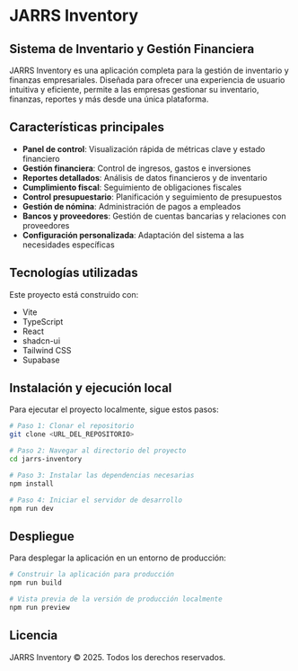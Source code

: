 # JARRS Inventory

## Sistema de Inventario y Gestión Financiera

JARRS Inventory es una aplicación completa para la gestión de inventario y finanzas empresariales. Diseñada para ofrecer una experiencia de usuario intuitiva y eficiente, permite a las empresas gestionar su inventario, finanzas, reportes y más desde una única plataforma.

## Características principales

- **Panel de control**: Visualización rápida de métricas clave y estado financiero
- **Gestión financiera**: Control de ingresos, gastos e inversiones
- **Reportes detallados**: Análisis de datos financieros y de inventario
- **Cumplimiento fiscal**: Seguimiento de obligaciones fiscales
- **Control presupuestario**: Planificación y seguimiento de presupuestos
- **Gestión de nómina**: Administración de pagos a empleados
- **Bancos y proveedores**: Gestión de cuentas bancarias y relaciones con proveedores
- **Configuración personalizada**: Adaptación del sistema a las necesidades específicas

## Tecnologías utilizadas

Este proyecto está construido con:

- Vite
- TypeScript
- React
- shadcn-ui
- Tailwind CSS
- Supabase

## Instalación y ejecución local

Para ejecutar el proyecto localmente, sigue estos pasos:

```sh
# Paso 1: Clonar el repositorio
git clone <URL_DEL_REPOSITORIO>

# Paso 2: Navegar al directorio del proyecto
cd jarrs-inventory

# Paso 3: Instalar las dependencias necesarias
npm install

# Paso 4: Iniciar el servidor de desarrollo
npm run dev
```

## Despliegue

Para desplegar la aplicación en un entorno de producción:

```sh
# Construir la aplicación para producción
npm run build

# Vista previa de la versión de producción localmente
npm run preview
```

## Licencia

JARRS Inventory © 2025. Todos los derechos reservados.
